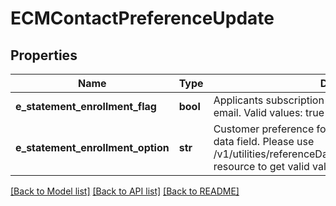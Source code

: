 # ECMContactPreferenceUpdate

## Properties
Name | Type | Description | Notes
------------ | ------------- | ------------- | -------------
**e_statement_enrollment_flag** | **bool** | Applicants subscription for receiving statement over email. Valid values: true and false | [optional] 
**e_statement_enrollment_option** | **str** | Customer preference for eStatement. This is a reference data field. Please use /v1/utilities/referenceData/{eStatementEnrollmentOption} resource to get valid value of this field with description. | [optional] 

[[Back to Model list]](../README.md#documentation-for-models) [[Back to API list]](../README.md#documentation-for-api-endpoints) [[Back to README]](../README.md)

